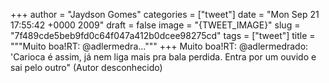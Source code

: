 
+++
author = "Jaydson Gomes"
categories = ["tweet"]
date = "Mon Sep 21 17:55:42 +0000 2009"
draft = false
image = "{TWEET_IMAGE}"
slug = "7f489cde5beb9fd0c64f047a412b0dcee98275cd"
tags = ["tweet"]
title = """Muito boa!RT: @adlermedra..."""
+++
Muito boa!RT: @adlermedrado: 'Carioca é assim, já nem liga mais pra bala perdida. Entra por um ouvido e sai pelo outro" (Autor desconhecido)
